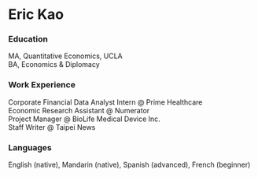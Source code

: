 # Eric Kao

### Education
MA, Quantitative Economics, UCLA
<br>BA, Economics & Diplomacy

### Work Experience
Corporate Financial Data Analyst Intern @ Prime Healthcare 
<br>Economic Research Assistant @ Numerator
<br>Project Manager @ BioLife Medical Device Inc. 
<br>Staff Writer @ Taipei News

### Languages
English (native), Mandarin (native), Spanish (advanced), French (beginner)
